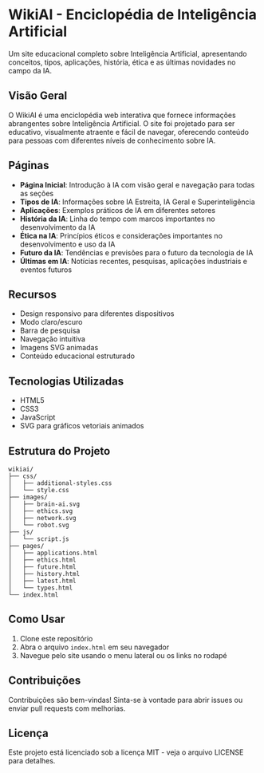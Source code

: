 # WikiAI - Enciclopédia de Inteligência Artificial

Um site educacional completo sobre Inteligência Artificial, apresentando conceitos, tipos, aplicações, história, ética e as últimas novidades no campo da IA.

## Visão Geral

O WikiAI é uma enciclopédia web interativa que fornece informações abrangentes sobre Inteligência Artificial. O site foi projetado para ser educativo, visualmente atraente e fácil de navegar, oferecendo conteúdo para pessoas com diferentes níveis de conhecimento sobre IA.

## Páginas

- **Página Inicial**: Introdução à IA com visão geral e navegação para todas as seções
- **Tipos de IA**: Informações sobre IA Estreita, IA Geral e Superinteligência
- **Aplicações**: Exemplos práticos de IA em diferentes setores
- **História da IA**: Linha do tempo com marcos importantes no desenvolvimento da IA
- **Ética na IA**: Princípios éticos e considerações importantes no desenvolvimento e uso da IA
- **Futuro da IA**: Tendências e previsões para o futuro da tecnologia de IA
- **Últimas em IA**: Notícias recentes, pesquisas, aplicações industriais e eventos futuros

## Recursos

- Design responsivo para diferentes dispositivos
- Modo claro/escuro
- Barra de pesquisa
- Navegação intuitiva
- Imagens SVG animadas
- Conteúdo educacional estruturado

## Tecnologias Utilizadas

- HTML5
- CSS3
- JavaScript
- SVG para gráficos vetoriais animados

## Estrutura do Projeto

```
wikiai/
├── css/
│   ├── additional-styles.css
│   └── style.css
├── images/
│   ├── brain-ai.svg
│   ├── ethics.svg
│   ├── network.svg
│   └── robot.svg
├── js/
│   └── script.js
├── pages/
│   ├── applications.html
│   ├── ethics.html
│   ├── future.html
│   ├── history.html
│   ├── latest.html
│   └── types.html
└── index.html
```

## Como Usar

1. Clone este repositório
2. Abra o arquivo `index.html` em seu navegador
3. Navegue pelo site usando o menu lateral ou os links no rodapé

## Contribuições

Contribuições são bem-vindas! Sinta-se à vontade para abrir issues ou enviar pull requests com melhorias.

## Licença

Este projeto está licenciado sob a licença MIT - veja o arquivo LICENSE para detalhes.